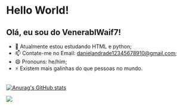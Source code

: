 <h1>Hello World!</h1>

## Olá, eu sou do VenerablWaif7!

- 🔭 Atualmente estou estudando HTML e python;
- 📫 Contate-me no Email: danielandrade12345678910@gmail.com;
- 😄 Pronouns: he/him;
- ⚡ Existem mais galinhas do que pessoas no mundo.

##

[![Anurag's GitHub stats](https://github-readme-stats.vercel.app/api?username=anuraghazra&theme=tokyonight)](https://github.com/anuraghazra/github-readme-stats)

<div>
 <a href="mailto:contato@danielandrade12345678910.com"><img src="https://img.shields.io/badge/Gmail-D14836?style=for-the-badge&logo=gmail&logoColor=white"target="_blank"></a>
</div>

